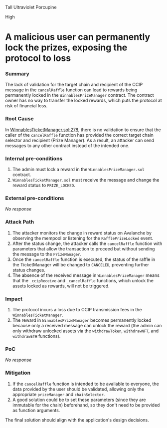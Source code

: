 Tall Ultraviolet Porcupine

High

# A malicious user can permanently lock the prizes, exposing the protocol to loss

### Summary

The lack of validation for the target chain and recipient of the CCIP message in the `cancelRaffle` function can lead to rewards being permanently locked in the `WinnablesPrizeManager` contract. The contract owner has no way to transfer the locked rewards, which puts the protocol at risk of financial loss.

### Root Cause

In [WinnablesTicketManager.sol:278](https://github.com/sherlock-audit/2024-08-winnables-raffles/blob/e8b0603f6a155c7505dacc77194ae6789d0dbe7a/public-contracts/contracts/WinnablesTicketManager.sol#L278-L278), there is no validation to ensure that the caller of the `cancelRaffle` function has provided the correct target chain selector and recipient (Prize Manager). As a result, an attacker can send messages to any other contract instead of the intended one.

### Internal pre-conditions

1. The admin must lock a reward in the `WinnablesPrizeManager.sol` contract.
2. `WinnablesTicketManager.sol` must receive the message and change the reward status to `PRIZE_LOCKED`.


### External pre-conditions

_No response_

### Attack Path

1. The attacker monitors the change in reward status on Avalanche by observing the mempool or listening for the `RafflePrizeLocked` event.
2. After the status change, the attacker calls the `cancelRaffle` function with parameters that allow the transaction to proceed but without sending the message to the `PrizeManager`.
3. Once the `cancelRaffle` function is executed, the status of the raffle in the TicketManager will be changed to `CANCELED`, preventing further status changes.
4. The absence of the received message in `WinnablesPrizeManager` means that the `_ccipReceive` and `_cancelRaffle` functions, which unlock the assets locked as rewards, will not be triggered.

### Impact

1. The protocol incurs a loss due to CCIP transmission fees in the `WinnablesTicketManager`.
2. The reward in `WinnablesPrizeManager` becomes permanently locked because only a received message can unlock the reward (the admin can only withdraw unlocked assets via the `withdrawToken`, `withdrawNFT`, and `withdrawETH` functions).

### PoC

_No response_

### Mitigation

1. If the `cancelRaffle` function is intended to be available to everyone, the data provided by the user should be validated, allowing only the appropriate `prizeManager` and `chainSelector`.
2. A good solution could be to set these parameters (since they are immutable for the chain) beforehand, so they don't need to be provided as function arguments.

The final solution should align with the application's design decisions.